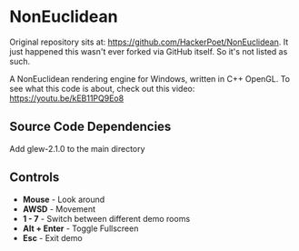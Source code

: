 # NonEuclidean
Original repository sits at: https://github.com/HackerPoet/NonEuclidean.
It just happened this wasn't ever forked via GitHub itself. So it's not listed as such.

A NonEuclidean rendering engine for Windows, written in C++ OpenGL.
To see what this code is about, check out this video:
https://youtu.be/kEB11PQ9Eo8

## Source Code Dependencies
Add glew-2.1.0 to the main directory

## Controls
* **Mouse** - Look around
* **AWSD** - Movement
* **1 - 7** - Switch between different demo rooms
* **Alt + Enter** - Toggle Fullscreen
* **Esc** - Exit demo
